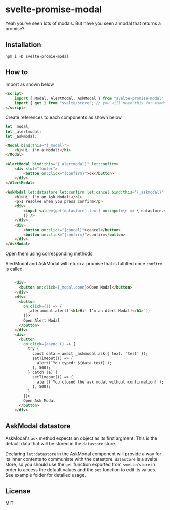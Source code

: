 # svelte-promise-modal

Yeah you've seen lots of modals. But have you seen a modal that returns a promise?

## Installation

```
npm i -D svelte-promie-modal
```

## How to

Import as shown below

```html
<script>
    import { Modal, AlertModal, AskModal } from "svelte-promise-modal";
    import { get } from "svelte/store"; // you will need this for AskModal
</script>
```

Create references to each components as shown below

```js
let _modal;
let _alertmodal;
let _askmodal;
```

```html
<Modal bind:this="{_modal}">
    <h1>Hi! I'm a Modal!</h1>
</Modal>

<AlertModal bind:this="{_alertmodal}" let:confirm>
    <div slot="footer">
        <button on:click="{confirm}">ok</button>
    </div>
</AlertModal>

<AskModal let:datastore let:confirm let:cancel bind:this="{_askmodal}">
    <h1>Hi! I'm an Ask Modal!</h1>
    <p>I resolve when you press confirm</p>
    <div>
        <input value={get(datastore).text} on:input={e => { datastore.set({ text: e.target.value });
        }} />
    </div>
    <div>
        <button on:click="{cancel}">cancel</button>
        <button on:click="{confirm}">confirm</button>
    </div>
</AskModal>
```

Open them using corresponding methods.

AlertModal and AskModal will return a promise that is fulfilled once `confirm` is called.

```html

    <div>
      <button on:click={_modal.open}>Open Modal</button>
    </div>
    <div>
      <button
        on:click={() => {
          _alertmodal.alert(`<h1>Hi! I'm an Alert Modal!</h1>`);
        }}>
        Open Alert Modal
      </button>
    </div>
    <div>
      <button
        on:click={async () => {
          try {
            const data = await _askmodal.ask({ text: 'test' });
            setTimeout(() => {
              alert(`You typed: ${data.text}`);
            }, 500);
          } catch (e) {
            setTimeout(() => {
              alert(`You closed the ask modal without confirmation!`);
            }, 500);
          }
        }}>
        Open Ask Modal
      </button>
    </div>
```

## AskModal datastore

AskModal's `ask` method expects an object as its first argment. This is the default data that will be stored in the `datastore` store.

Declaring `let:datastore` in the AskModal component will provide a way for its inner contents to communiate with the datastore. `datastore` is a svelte store, so you should use the `get` function exported from `svelte/store` in order to access the default values and the `set` function to edit its values. See example folder for detailed usage.

## License

MIT
